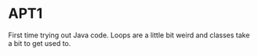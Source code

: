 # APT1

First time trying out Java code. Loops are a little bit weird and classes take a bit to get used to.
